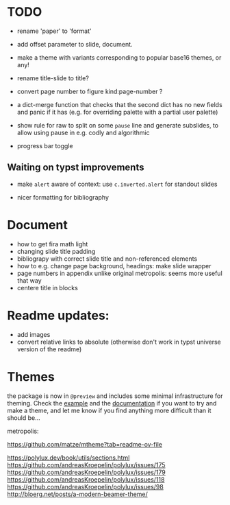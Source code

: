 # TODO

* rename 'paper' to 'format'
* add offset parameter to slide, document.
* make a theme with variants corresponding to popular base16 themes, or any!
* rename title-slide to title?
* convert page number to figure kind:page-number ?
* a dict-merge function that checks that the second dict has no new fields and
  panic if it has (e.g. for overriding palette with a partial user palette)

* show rule for raw to split on some `pause` line and generate subslides, to allow using pause in e.g. codly and algorithmic

* progress bar toggle

## Waiting on typst improvements

* make `alert` aware of context: use `c.inverted.alert` for standout slides

* nicer formatting for bibliography

# Document

* how to get fira math light
* changing slide title padding
* bibliograpy with correct slide title and non-referenced elements
* how to e.g. change page background, headings: make slide wrapper
* page numbers in appendix unlike original metropolis: seems more useful that way
* centere title in blocks

# Readme updates:

* add images
* convert relative links to absolute (otherwise don't work in typst universe version of the readme)


# Themes

the package is now in `@preview` and includes some minimal infrastructure for theming. Check the [example](https://github.com/knuesel/typst-minideck/blob/main/themes/simple.typ) and the [documentation](https://github.com/knuesel/typst-minideck/blob/main/themes/README.md) if you want to try and make a theme, and let me know if you find anything more difficult than it should be...

metropolis:


https://github.com/matze/mtheme?tab=readme-ov-file

https://polylux.dev/book/utils/sections.html
https://github.com/andreasKroepelin/polylux/issues/175
https://github.com/andreasKroepelin/polylux/issues/179
https://github.com/andreasKroepelin/polylux/issues/118
https://github.com/andreasKroepelin/polylux/issues/98
http://bloerg.net/posts/a-modern-beamer-theme/
